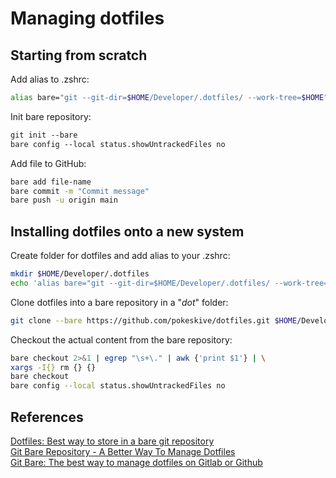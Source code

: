 # Managing dotfiles
## Starting from scratch  
Add alias to .zshrc:
```bash
alias bare="git --git-dir=$HOME/Developer/.dotfiles/ --work-tree=$HOME"
```
Init bare repository:
```bash
git init --bare
bare config --local status.showUntrackedFiles no
```

Add file to GitHub:  
```bash
bare add file-name
bare commit -m "Commit message"
bare push -u origin main
```
## Installing dotfiles onto a new system  
Create folder for dotfiles and add alias to your .zshrc:  
```bash
mkdir $HOME/Developer/.dotfiles
echo 'alias bare="git --git-dir=$HOME/Developer/.dotfiles/ --work-tree=$HOME"' >> .zshrc
```
Clone dotfiles into a bare repository in a "_dot_" folder:
```bash
git clone --bare https://github.com/pokeskive/dotfiles.git $HOME/Developer/.dotfiles
```  
Checkout the actual content from the bare repository:
```bash
bare checkout 2>&1 | egrep "\s+\." | awk {'print $1'} | \
xargs -I{} rm {} {}
bare checkout
bare config --local status.showUntrackedFiles no
```

## References  
[Dotfiles: Best way to store in a bare git repository](https://www.atlassian.com/git/tutorials/dotfiles)  
[Git Bare Repository - A Better Way To Manage Dotfiles](https://www.youtube.com/watch?v=tBoLDpTWVOM)  
[Git Bare: The best way to manage dotfiles on Gitlab or Github](https://www.youtube.com/watch?v=iYElODEf6aw)

